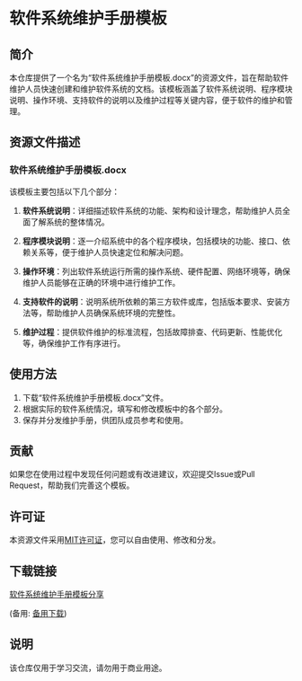 # 软件系统维护手册模板

## 简介

本仓库提供了一个名为“软件系统维护手册模板.docx”的资源文件，旨在帮助软件维护人员快速创建和维护软件系统的文档。该模板涵盖了软件系统说明、程序模块说明、操作环境、支持软件的说明以及维护过程等关键内容，便于软件的维护和管理。

## 资源文件描述

### 软件系统维护手册模板.docx

该模板主要包括以下几个部分：

1. **软件系统说明**：详细描述软件系统的功能、架构和设计理念，帮助维护人员全面了解系统的整体情况。

2. **程序模块说明**：逐一介绍系统中的各个程序模块，包括模块的功能、接口、依赖关系等，便于维护人员快速定位和解决问题。

3. **操作环境**：列出软件系统运行所需的操作系统、硬件配置、网络环境等，确保维护人员能够在正确的环境中进行维护工作。

4. **支持软件的说明**：说明系统所依赖的第三方软件或库，包括版本要求、安装方法等，帮助维护人员确保系统环境的完整性。

5. **维护过程**：提供软件维护的标准流程，包括故障排查、代码更新、性能优化等，确保维护工作有序进行。

## 使用方法

1. 下载“软件系统维护手册模板.docx”文件。
2. 根据实际的软件系统情况，填写和修改模板中的各个部分。
3. 保存并分发维护手册，供团队成员参考和使用。

## 贡献

如果您在使用过程中发现任何问题或有改进建议，欢迎提交Issue或Pull Request，帮助我们完善这个模板。

## 许可证

本资源文件采用[MIT许可证](LICENSE)，您可以自由使用、修改和分发。

## 下载链接
[软件系统维护手册模板分享](https://pan.quark.cn/s/6bc0a3fc7bfc) 

(备用: [备用下载](https://pan.baidu.com/s/1yKOKFOtiHZesG2twrPabZQ?pwd=1234))

## 说明

该仓库仅用于学习交流，请勿用于商业用途。
